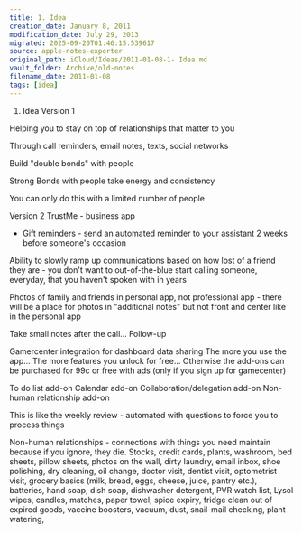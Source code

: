 ```yaml
---
title: 1. Idea
creation_date: January 8, 2011
modification_date: July 29, 2013
migrated: 2025-09-20T01:46:15.539617
source: apple-notes-exporter
original_path: iCloud/Ideas/2011-01-08-1- Idea.md
vault_folder: Archive/old-notes
filename_date: 2011-01-08
tags: [idea]
---
```



1. Idea
Version 1

Helping you to stay on top of relationships that matter to you

Through call reminders, email notes, texts, social networks 

Build "double bonds" with people 

Strong Bonds with people take energy and consistency

You can only do this with a limited number of people 

Version 2
TrustMe - business app
- Gift reminders - send an automated reminder to your assistant 2 weeks before someone's occasion 

Ability to slowly ramp up communications based on how lost of a friend they are - you don't want to out-of-the-blue start calling someone, everyday, that you haven't spoken with in years

Photos of family and friends in personal app, not professional app - there will be a place for photos in "additional notes" but not front and center like in the personal app

Take small notes after the call... Follow-up 

Gamercenter integration for dashboard data sharing
The more you use the app... The more features you unlock for free... Otherwise the add-ons can be purchased for 99c or free with ads (only if you sign up for gamecenter)

To do list add-on
Calendar add-on
Collaboration/delegation add-on
Non-human relationship add-on

This is like the weekly review - automated with questions to force you to process things

Non-human relationships - connections with things you need maintain because if you ignore, they die.  Stocks, credit cards, plants, washroom, bed sheets, pillow sheets, photos on the wall, dirty laundry, email inbox, shoe polishing, dry cleaning, oil change, doctor visit, dentist visit, optometrist visit, grocery basics (milk, bread, eggs, cheese, juice, pantry etc.), batteries, hand soap, dish soap, dishwasher detergent, PVR watch list, Lysol wipes, candles, matches, paper towel, spice expiry, fridge clean out of expired goods, vaccine boosters, vacuum, dust, snail-mail checking, plant watering,  

